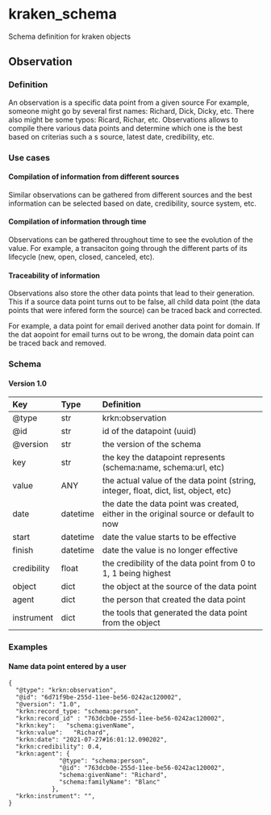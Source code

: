 # kraken_schema
Schema definition for kraken objects


## Observation
### Definition
An observation is a specific data point from a given source
For example, someone might go by several first names: Richard, Dick, Dicky, etc. There also might be some typos: Ricard, Richar, etc. 
Observations allows to compile there various data points and determine which one is the best based on criterias such a s source, latest date, credibility, etc. 

### Use cases

#### Compilation of information from different sources
Similar observations can be gathered from different sources and the best information can be selected based on date, credibility, source system, etc.

#### Compilation of information through time
Observations can be gathered throughout time to see the evolution of the value. For example, a transaciton going through the different parts of its lifecycle (new, open, closed, canceled, etc).

#### Traceability of information
Observations also store the other data points that lead to their generation. This if a source data point turns out to be false, all child data point (the data points that were infered form the source) can be traced back and corrected. 

For example, a data point for email derived another data point for domain. If the dat aopoint for email turns out to be wrong, the domain data point can be traced back and removed. 


### Schema

#### Version 1.0
|Key | Type | Definition |
| :--- | :--- | :--- |
| @type | str           | krkn:observation |
| @id | str             | id of the datapoint (uuid) |
| @version | str        | the version of the schema |
| key | str             | the key the datapoint represents (schema:name, schema:url, etc) |
| value | ANY           | the actual value of the data point (string, integer, float, dict, list, object, etc) |
| date | datetime       | the date the data point was created, either in the original source or default to now |
| start | datetime      | date the value starts to be effective |
| finish | datetime     | date the value is no longer effective |
| credibility | float   | the credibility of the data point from 0 to 1, 1 being highest |
| object | dict         | the object at the source of the data point |
| agent | dict          | the person that created the data point |
| instrument | dict     | the tools that generated the data point from the object |


### Examples

#### Name data point entered by a user
```
{
  "@type": "krkn:observation",
  "@id": "6d71f9be-255d-11ee-be56-0242ac120002",
  "@version": "1.0",
  "krkn:record_type: "schema:person",
  "krkn:record_id" : "763dcb0e-255d-11ee-be56-0242ac120002",
  "krkn:key":   "schema:givenName",
  "krkn:value":   "Richard",
  "krkn:date": "2021-07-27#16:01:12.090202",
  "krkn:credibility": 0.4,
  "krkn:agent": {
              "@type": "schema:person",
              "@id": "763dcb0e-255d-11ee-be56-0242ac120002",
              "schema:givenName": "Richard",
              "schema:familyName": "Blanc"
            },
  "krkn:instrument": "",
}

```
  
